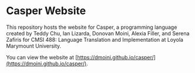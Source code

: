 # Casper Website
This repository hosts the website for Casper, a programming language created by Teddy Chu, Ian Lizarda, Donovan Moini, Alexia Filler, and Serena Zafiris for CMSI 488: Language Translation and Implementation at Loyola Marymount University.

You can view the website at [https://dmoini.github.io/casper/](https://dmoini.github.io/casper/).
